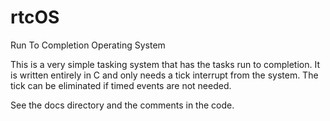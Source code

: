 # rtcOS
Run To Completion Operating System

This is a very simple tasking system that has the tasks run to completion.
It is written entirely in C and only needs a tick interrupt from the system.
The tick can be eliminated if timed events are not needed.

See the docs directory and the comments in the code.
